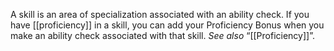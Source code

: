 A skill is an area of specialization associated with an ability check. If you have [[proficiency]] in a skill, you can add your Proficiency Bonus when you make an ability check associated with that skill. _See also_ “[[Proficiency]]”.